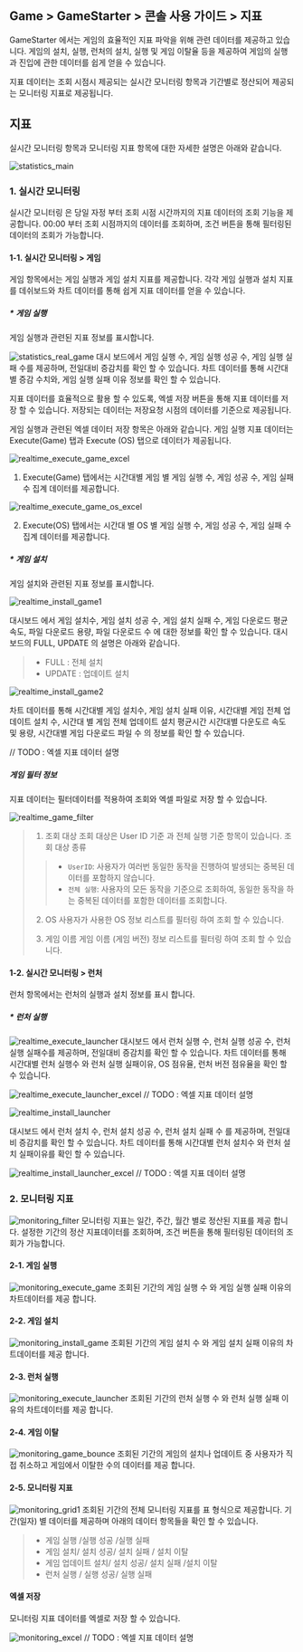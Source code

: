 ## Game > GameStarter > 콘솔 사용 가이드 > 지표

GameStarter 에서는 게임의 효율적인 지표 파악을 위해 관련 데이터를 제공하고 있습니다.
게임의 설치, 실행, 런처의 설치, 실행 및 게임 이탈율 등을 제공하여 게임의 실행과 진입에 관한 데이터를 쉽게 얻을 수 있습니다.

지표 데이터는 조회 시점시 제공되는 실시간 모니터링 항목과 기간별로 정산되어 제공되는 모니터링 지표로 제공됩니다.

## 지표

실시간 모니터링 항목과 모니터링 지표 항목에 대한 자세한 설명은 아래와 같습니다.

![statistics_main](https://kr1-api-object-storage.nhncloudservice.com/v1/AUTH_2acdfabf4efe4efc8a04c00b348110c9/cdn_origin/prod_gamestarter/console/statistics/gamestarter_statistics_main_250717.png)

### 1. 실시간 모니터링

실시간 모니터링 은 당일 자정 부터 조회 시점 시간까지의 지표 데이터의 조회 기능을 제공합니다.
00:00 부터 조회 시점까지의 데이터를 조회하며, 조건 버튼을 통해 필터링된 데이터의 조회가 가능합니다.

#### 1-1. 실시간 모니터링 > 게임

게임 항목에서는 게임 실행과 게임 설치 지표를 제공합니다.
각각 게임 실행과 설치 지표를 데쉬보드와 차트 데이터를 통해 쉽게 지표 데이터를 얻을 수 있습니다.

##### * 게임 실행

게임 실행과 관련된 지표 정보를 표시합니다.

![statistics_real_game](https://kr1-api-object-storage.nhncloudservice.com/v1/AUTH_2acdfabf4efe4efc8a04c00b348110c9/cdn_origin/prod_gamestarter/console/statistics/gamestarter_statistics_execute_game_none_250717.png)
대시 보드에서 게임 실행 수, 게임 실행 성공 수, 게임 실행 실패 수를 제공하며, 전일대비 증감치를 확인 할 수 있습니다.
차트 데이터를 통해 시간대별 증감 수치와, 게임 실행 실패 이유 정보를 확인 할 수 있습니다.


지표 데이터를 효율적으로 활용 할 수 있도록, 엑셀 저장 버튼을 통해 지표 데이터를 저장 할 수 있습니다.
저장되는 데이터는 저장요청 시점의 데이터를 기준으로 제공됩니다.

게임 실행과 관련된 엑셀 데이터 저장 항목은 아래와 같습니다.
게임 실행 지표 데이터는 Execute(Game) 탭과 Execute (OS) 탭으로 데이터가 제공됩니다.

![realtime_execute_game_excel](https://kr1-api-object-storage.nhncloudservice.com/v1/AUTH_2acdfabf4efe4efc8a04c00b348110c9/cdn_origin/prod_gamestarter/console/statistics/gamestarter_statistics_execute_game_excel_01_250717.png)

1) Execute(Game) 탭에서는 시간대별 게임 별 게임 실행 수, 게임 성공 수, 게임 실패 수 집계 데이터를 제공합니다.

![realtime_execute_game_os_excel](https://kr1-api-object-storage.nhncloudservice.com/v1/AUTH_2acdfabf4efe4efc8a04c00b348110c9/cdn_origin/prod_gamestarter/console/statistics/gamestarter_statistics_execute_game_excel_02_250717.png)

2) Execute(OS) 탭에서는 시간대 별 OS 별 게임 실행 수, 게임 성공 수, 게임 실패 수 집계 데이터를 제공합니다.


##### * 게임 설치

게임 설치와 관련된 지표 정보를 표시합니다.

![realtime_install_game1](https://kr1-api-object-storage.nhncloudservice.com/v1/AUTH_2acdfabf4efe4efc8a04c00b348110c9/cdn_origin/prod_gamestarter/console/statistics/gamestarter_statistics_execute_game_none_250717.png)<br>

대시보드 에서 게임 설치수, 게임 설치 성공 수, 게임 설치 실패 수, 게임 다운로드 평균 속도, 파일 다운로드 용량, 파일 다운로드 수 에 대한 정보를 확인 할 수 있습니다.
대시보드의 FULL, UPDATE 의 설명은 아래와 같습니다.
>- FULL : 전체 설치
>- UPDATE : 업데이트 설치


![realtime_install_game2](https://kr1-api-object-storage.nhncloudservice.com/v1/AUTH_2acdfabf4efe4efc8a04c00b348110c9/cdn_origin/prod_gamestarter/console/statistics/gamestarter_statistics_install_game2_none_250717.png)

차트 데이터를 통해 시간대별 게임 설치수, 게임 설치 실패 이유, 시간대별 게임 전체 업데이트 설치 수, 시간대 별 게임 전체 업데이트 설치 평균시간
시간대별 다운도르 속도 및 용량, 시간대별 게임 다운로드 파일 수 의 정보를 확인 할 수 있습니다.


// TODO : 엑셀 지표 데이터 설명


##### 게임 필터 정보

지표 데이터는 필터데이터를 적용하여 조회와 엑셀 파일로 저장 할 수 있습니다.

![realtime_game_filter](https://kr1-api-object-storage.nhncloudservice.com/v1/AUTH_2acdfabf4efe4efc8a04c00b348110c9/cdn_origin/prod_gamestarter/console/statistics/gamestarter_statistics_filter_250717.png)

> 1) 조회 대상
> 조회 대상은 User ID 기준 과 전체 실행 기준 항목이 있습니다.
> 조회 대상 종류 
>
>> - `UserID`: 사용자가 여러번 동일한 동작을 진행하여 발생되는 중복된 데이터를 포함하지 않습니다.
>> - `전체 실행`: 사용자의 모든 동작을 기준으로 조회하여, 동일한 동작을 하는 중복된 데이터를 포함한 데이터를 조회합니다.
>
> 2) OS
> 사용자가 사용한 OS 정보 리스트를 필터링 하여 조회 할 수 있습니다.
>
> 3) 게임 이름
> 게임 이름 (게임 버전) 정보 리스트를 필터링 하여 조회 할 수 있습니다.


#### 1-2. 실시간 모니터링 > 런처

런처 항목에서는 런처의 실행과 설치 정보를 표시 합니다.

##### * 런처 실행

![realtime_execute_launcher](https://kr1-api-object-storage.nhncloudservice.com/v1/AUTH_2acdfabf4efe4efc8a04c00b348110c9/cdn_origin/prod_gamestarter/console/statistics/gamestarter_statistics_execute_launcher_none_250717.png)
대시보드 에서 런처 실행 수, 런처 실행 성공 수, 런처 실행 실패수를 제공하며, 전일대비 증감치를 확인 할 수 있습니다.
차트 데이터를 통해 시간대별 런처 실행수 와 런처 실행 실패이유, OS 점유율, 런처 버전 점유율을 확인 할 수 있습니다.

![realtime_execute_launcher_excel]()
// TODO : 엑셀 지표 데이터 설명


![realtime_install_launcher](https://kr1-api-object-storage.nhncloudservice.com/v1/AUTH_2acdfabf4efe4efc8a04c00b348110c9/cdn_origin/prod_gamestarter/console/statistics/gamestarter_statistics_install_launcher_none_250717.png)

대시보드 에서 런처 설치 수, 런처 설치 성공 수, 런처 설치 실패 수 를 제공하며, 전일대비 증감치를 확인 할 수 있습니다.
차트 데이터를 통해 시간대별 런처 설치수 와 런처 설치 실패이유를 확인 할 수 있습니다.

![realtime_install_launcher_excel]()
// TODO : 엑셀 지표 데이터 설명



### 2. 모니터링 지표

![monitoring_filter](https://kr1-api-object-storage.nhncloudservice.com/v1/AUTH_2acdfabf4efe4efc8a04c00b348110c9/cdn_origin/prod_gamestarter/console/statistics/gamestarter_statistics_monitoring_filter_none_250717.png)
모니터링 지표는 일간, 주간, 월간 별로 정산된 지표를 제공 합니다.
설정한 기간의 정산 지표데이터를 조회하며, 조건 버튼을 통해 필터링된 데이터의 조회가 가능합니다.

#### 2-1. 게임 실행
![monitoring_execute_game](https://kr1-api-object-storage.nhncloudservice.com/v1/AUTH_2acdfabf4efe4efc8a04c00b348110c9/cdn_origin/prod_gamestarter/console/statistics/gamestarter_statistics_monitoring_execute_game_none_250717.png)
조회된 기간의 게임 실행 수 와 게임 실행 실패 이유의 차트데이터를 제공 합니다.

#### 2-2. 게임 설치
![monitoring_install_game](https://kr1-api-object-storage.nhncloudservice.com/v1/AUTH_2acdfabf4efe4efc8a04c00b348110c9/cdn_origin/prod_gamestarter/console/statistics/gamestarter_statistics_monitoring_install_game_none_250717.png)
조회된 기간의 게임 설치 수 와 게임 설치 실패 이유의 차트데이터를 제공 합니다.

#### 2-3. 런처 실행
![monitoring_execute_launcher](https://kr1-api-object-storage.nhncloudservice.com/v1/AUTH_2acdfabf4efe4efc8a04c00b348110c9/cdn_origin/prod_gamestarter/console/statistics/gamestarter_statistics_monitoring_execute_launcher_none_250717.png)
조회된 기간의 런처 실행 수 와 런처 실행 실패 이유의 차트데이터를 제공 합니다.

#### 2-4. 게임 이탈
![monitoring_game_bounce](https://kr1-api-object-storage.nhncloudservice.com/v1/AUTH_2acdfabf4efe4efc8a04c00b348110c9/cdn_origin/prod_gamestarter/console/statistics/gamestarter_statistics_monitoring_game_bounce_none_250717.png)
조회된 기간의 게임의 설치나 업데이트 중 사용자가 직접 취소하고 게임에서 이탈한 수의 데이터를 제공 합니다. 

#### 2-5. 모니터링 지표
![monitoring_grid1](https://kr1-api-object-storage.nhncloudservice.com/v1/AUTH_2acdfabf4efe4efc8a04c00b348110c9/cdn_origin/prod_gamestarter/console/statistics/gamestarter_statistics_monitoring_grid_1_none_250717.png)
조회된 기간의 전체 모니터링 지표를 표 형식으로 제공합니다.
기간(일자) 별 데이터를 제공하며 아래의 데이터 항목들을 확인 할 수 있습니다.

>- 게임 실행 /실행 성공 /실행 실패
>- 게임 설치/ 설치 성공/ 설치 실패 / 설치 이탈
>- 게임 업데이트 설치/ 설치 성공/ 설치 실패 /설치 이탈
>- 런처 실행 / 실행 성공/ 실행 실패

#### 엑셀 저장
모니터링 지표 데이터를 엑셀로 저장 할 수 있습니다.

![monitoring_excel]()
// TODO : 엑셀 지표 데이터 설명
